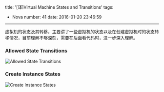 title: '[译]Virtual Machine States and Transitions'
tags:
  - Nova
number: 41
date: 2016-01-20 23:46:59
---

虚拟机的状态及其转移，主要讲了一些虚拟机的状态以及在创建虚拟机时的状态转移情况，目前理解不够深刻，需要在后面看代码时，进一步深入理解。

<!--more-->
### Allowed State Transitions

![Allowed State Transitions](https://cloud.githubusercontent.com/assets/1736354/12451522/ee92a928-bfc4-11e5-89cf-cc39c09a7fea.png)
### Create Instance States

![Create Instance States](https://cloud.githubusercontent.com/assets/1736354/12451543/0a1f8fc6-bfc5-11e5-8f30-c893782b278e.png)
